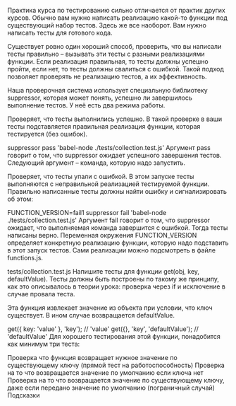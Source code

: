 Практика курса по тестированию сильно отличается от практик других курсов. 
Обычно вам нужно написать реализацию какой-то функции под существующий набор тестов. 
Здесь же все наоборот. Вам нужно написать тесты для готового кода.

Существует ровно один хороший способ, проверить, что вы написали тесты правильно – вызывать эти тесты с разными 
реализациями функции. Если реализация правильная, то тесты должны успешно пройти, если нет, 
то тесты должны свалиться с ошибкой. Такой подход позволяет проверять не реализацию тестов, а их эффективность.

Наша проверочная система использует специальную библиотеку suppressor, которая может понять,
 успешно ли завершилось выполнение тестов. У неё есть два режима работы.

Проверяет, что тесты выполнились успешно. 
В такой проверке в ваши тесты подставляется правильная реализация функции, которая тестируется (без ошибок).

suppressor pass 'babel-node ./tests/collection.test.js'
Аргумент pass говорит о том, что suppressor ожидает успешного завершения тестов. 
Следующий аргумент – команда, которую надо запустить.

Проверяет, что тесты упали с ошибкой. В этом запуске тесты выполняются с неправильной реализацией тестируемой функции. 
Правильно написанные тесты должны найти ошибку и сигнализировать об этом:

FUNCTION_VERSION=fail1 suppressor fail 'babel-node ./tests/collection.test.js'
Аргумент fail говорит о том, что suppressor ожидает, что выполняемая команда завершится с ошибкой. 
Тогда тесты написаны верно. Переменная окружения FUNCTION_VERSION определяет конкретную реализацию функции, 
которую надо подставить в этот запуск тестов. Сами реализации можно подсмотреть в файле functions.js.

tests/collection.test.js
Напишите тесты для функции get(obj, key, defaultValue). Тесты должны быть построены по такому же принципу, 
как это описывалось в теории урока: проверка через if и исключение в случае провала теста.

Эта функция извлекает значение из объекта при условии, что ключ существует. В ином случае возвращается defaultValue.

get({ key: 'value' }, 'key'); // 'value'
get({}, 'key', 'defaultValue'); // 'defaultValue'
Для хорошего тестирования этой функции, понадобится как минимум три теста:

Проверка что функция возвращает нужное значение по существующему ключу (прямой тест на работоспособность)
Проверка на то что возвращается значение по умолчанию если ключа нет
Проверка на то что возвращается значение по существующему ключу, даже если передано значение по умолчанию (пограничный случай)
Подсказки